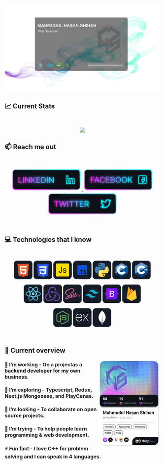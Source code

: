 <a href="https://www.linkedin.com/in/mh-shihan">
<img src="https://github.com/mh-shihan/mh-shihan/blob/main/images/github-cover.png" />
</a>

## :chart_with_upwards_trend: Current Stats

<br />
<p align="center">
  <img width="60%" src="https://github-readme-streak-stats.herokuapp.com/?user=mh-shihan&theme=react&hide_border=true&background=0D1117&stroke=0D1117&fire=FF1CF7&sideLabels=00F0FF&currStreakNum=FF1CF7&ring=FF1CF7&currStreakLabel=FF1CF7&sideNums=00F0FF" />
</p>

## :mailbox: Reach me out

<br />

<p align="center">
  <a href="https://www.linkedin.com/in/mh-shihan"  target="_blank">
    <img height="75" src="https://github.com/mh-shihan/mh-shihan/blob/main/images/icons/Linkedin.png">
  </a>
  <a href="https://www.facebook.com/mhshihan01"  target="_blank">
    <img height="75" src="https://github.com/mh-shihan/mh-shihan/blob/main/images/icons/Facebook.png">
  </a>
  <a href="https://x.com/mh_shihan"  target="_blank">
    <img height="75" src="https://github.com/mh-shihan/mh-shihan/blob/main/images/icons/Twitter.png">
  </a>
</p>

<br />

## :computer: Technologies that I know

<br>
<p align="center">
<p align="center">
  <img src="https://github.com/mh-shihan/mh-shihan/blob/main/images/icons/HTML.png"/>
  <img src="https://github.com/mh-shihan/mh-shihan/blob/main/images/icons/css.png"/>
  <img src="https://github.com/mh-shihan/mh-shihan/blob/main/images/icons/js.png"/>
  <img src="https://github.com/mh-shihan/mh-shihan/blob/main/images/icons/typescript.png"/>
  <img src="https://github.com/mh-shihan/mh-shihan/blob/main/images/icons/python.png"/>
  <img src="https://github.com/mh-shihan/mh-shihan/blob/main/images/icons/c.png"/>
  <img src="https://github.com/mh-shihan/mh-shihan/blob/main/images/icons/cpp.png"/>
</p>

<p align="center">
  <img src="https://github.com/mh-shihan/mh-shihan/blob/main/images/icons/react.png"/>
  <img src="https://github.com/mh-shihan/mh-shihan/blob/main/images/icons/redux.png"/>
  <img src="https://github.com/mh-shihan/mh-shihan/blob/main/images/icons/sass.png"/>
  <img src="https://github.com/mh-shihan/mh-shihan/blob/main/images/icons/tailwind.png"/>
  <img src="https://github.com/mh-shihan/mh-shihan/blob/main/images/icons/Bootsrap.png"/>
  <img src="https://github.com/mh-shihan/mh-shihan/blob/main/images/icons/firebase.png"/>
</p>

<p align="center">
  <img src="https://github.com/mh-shihan/mh-shihan/blob/main/images/icons/node.png"/>
  <img src="https://github.com/mh-shihan/mh-shihan/blob/main/images/icons/express.png"/>
  <img src="https://github.com/mh-shihan/mh-shihan/blob/main/images/icons/mongo.png"/>
</p>
</p><br/>

## :eyes: Current overview

<div align="left">
<a href="https://app.daily.dev/mh_shihan"><img align="right" src="https://github.com/mh-shihan/mh-shihan/blob/main/devcard.png" width="200" alt="Shihan's Dev Card"/></a>
</div>

### 🔭 I’m working - On a projectas a backend developer for my own business.

### 🌱 I’m exploring - Typescript, Redux, Next.js Mongooese, and PlayCanas.

### 👯 I’m looking - To collaborate on open source projects.

### 🤔 I’m trying - To help people learn programming & web development.

### ⚡ Fun fact - I love C++ for problem solving and I can speak in 4 languages.
